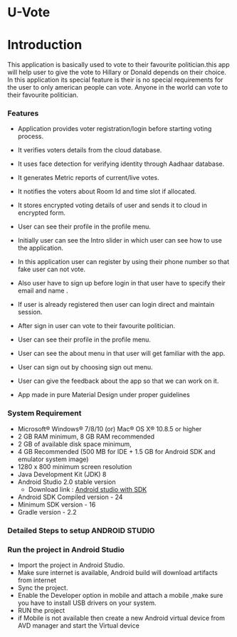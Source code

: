 # U-Vote #

# Introduction #

This application is basically used to vote to their favourite politician.this app will help user to give the vote to Hillary or Donald depends on their choice.
In this application its special feature is their is no special requirements for the user to only american people can vote. Anyone in the world can vote to their favourite politician.

### Features ###
* Application provides voter registration/login before starting voting process.
* It verifies voters details from the cloud database.
* It uses face detection for verifying identity through Aadhaar database.
* It generates Metric reports of current/live votes.
* It notifies the voters about Room Id and time slot if allocated.
* It stores encrypted voting details of user and sends it to cloud in encrypted form.
* User can see their profile in the profile menu.

* Initially user can see the Intro slider in which user can see how to use the application.
* In this application user can register by using their phone number so that fake user can not vote.
* Also user have to sign up before login in that user have to specify their email and name .
* If user is already registered then user can login direct and maintain session.
* After sign in user can vote to their favourite politician.
* User can see their profile in the profile menu.
* User can see the about menu in that user will get familiar with the app.
* User can sign out by choosing sign out menu.
* User can give the feedback about the app so that we can work on it.
* App made in pure Material Design under proper guidelines

### System Requirement ###

* Microsoft® Windows® 7/8/10 (or) Mac® OS X® 10.8.5 or higher
* 2 GB RAM minimum, 8 GB RAM recommended
* 2 GB of available disk space minimum,
* 4 GB Recommended (500 MB for IDE + 1.5 GB for Android SDK and emulator system image)
* 1280 x 800 minimum screen resolution
* Java Development Kit (JDK) 8
* Android Studio 2.0 stable version 
  - Download link : [Android studio with SDK](http://developer.android.com/intl/ja/sdk/index.html)
* Android SDK Compiled version - 24
* Minimum SDK version - 16
* Gradle version - 2.2

### Detailed Steps to setup ANDROID STUDIO ###

### Run the project in Android Studio ###

* Import the project in Android Studio.
* Make sure internet is available, Android build will download artifacts from internet
* Sync the project.
* Enable the Developer option in mobile and attach a mobile ,make sure you have to install USB drivers on your system.
* RUN the project
* if Mobile is not available then create a new Android virtual device from AVD manager and start the Virtual device
